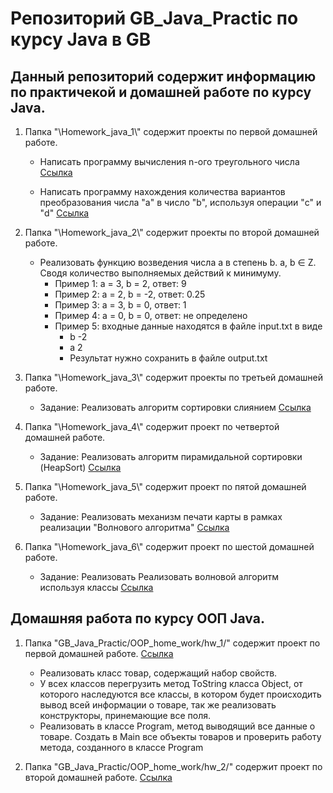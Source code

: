 # Репозиторий GB_Java_Practic по курсу Java в GB

## Данный репозиторий содержит информацию по практичекой и домашней работе по курсу Java.

1. Папка "\Homework_java_1\\" содержит проекты по первой домашней работе.

    +  Написать программу вычисления n-ого треугольного числа [Cсылка](https://github.com/ColdSun93/GB_Java_Practic/blob/main/Homework_java_1/hw_1.java "проект") 
    
    +  Написать программу нахождения количества вариантов преобразования числа "a" в число "b", используя операции "c" и "d" [Cсылка](https://github.com/ColdSun93/GB_Java_Practic/blob/main/Homework_java_1/hw_robot.java "проект")

2. Папка "\Homework_java_2\\" содержит проекты по второй домашней работе. 
    +  Реализовать функцию возведения числа а в степень b. a, b ∈ Z. Сводя количество выполняемых действий к минимуму. 
        +   Пример 1: а = 3, b = 2, ответ: 9 
        +   Пример 2: а = 2, b = -2, ответ: 0.25
        +   Пример 3: а = 3, b = 0, ответ: 1
        +   Пример 4: а = 0, b = 0, ответ: не определено
        +   Пример 5: входные данные находятся в файле input.txt в виде 
            +   b -2 
            +   a 2
            +   Результат нужно сохранить в файле output.txt

3. Папка "\Homework_java_3\\" содержит проекты по третьей домашней работе.
    +  Задание: Реализовать алгоритм сортировки слиянием [Cсылка](https://github.com/ColdSun93/GB_Java_Practic/blob/main/Homework_java_3/hw_sl.java "Алгоритм слияния")

4. Папка "\Homework_java_4\\" содержит проект по четвертой домашней работе.
    +  Задание: Реализовать алгоритм пирамидальной сортировки (HeapSort) [Cсылка](https://github.com/ColdSun93/GB_Java_Practic/blob/main/Homework_java_4/hw_pyr_sort.java "HeapSort")

5. Папка "\Homework_java_5\\" содержит проект по пятой домашней работе.
    +  Задание: Реализовать механизм печати карты в рамках реализации "Волнового алгоритма" [Cсылка](https://github.com/ColdSun93/GB_Java_Practic/blob/main/Homework_java_5/hw_wave.java "Волновой алгоритм")

6. Папка "\Homework_java_6\\" содержит проект по шестой домашней работе.
    +  Задание: Реализовать Реализовать волновой алгоритм используя классы [Cсылка](https://github.com/ColdSun93/GB_Java_Practic/blob/main/Homework_java_6/hw_wave_2.java "Волновой алгоритм")

    
## Домашняя работа по курсу ООП Java.

1. Папка "GB_Java_Practic/OOP_home_work/hw_1/" содержит проект по первой домашней работе. [Cсылка](https://github.com/ColdSun93/GB_Java_Practic/blob/main/OOP_home_work/hw_1/program.java "1 ДЗ")

    +   Реализовать класс товар, содержащий набор свойств.
    +   У всех классов перегрузить метод ToString класса Object, от которого наследуются все классы, в котором будет происходить вывод всей информации о товаре, так же реализовать конструкторы, принемающие все поля.
    +   Реализовать в классе Program, метод выводящий все данные о товаре. Создать в Main все объекты товаров и проверить работу метода, созданного в классе Program

2. Папка "GB_Java_Practic/OOP_home_work/hw_2/" содержит проект по второй домашней работе. [Cсылка](https://github.com/ColdSun93/GB_Java_Practic/blob/main/OOP_home_work/hw_1/program.java "1 ДЗ")
    

